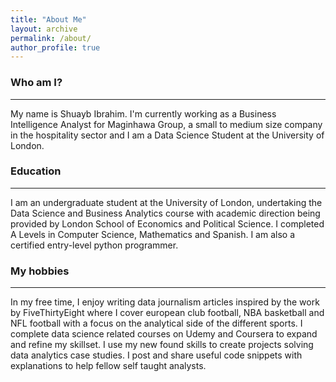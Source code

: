 ```yaml
---
title: "About Me"
layout: archive
permalink: /about/
author_profile: true
---
```

### Who am I?
<hr>
My name is Shuayb Ibrahim. I'm currently working as a Business Intelligence Analyst for Maginhawa Group, a small to medium size company in the hospitality sector and I am a Data Science Student at the University of London.

### Education
<hr>I am an undergraduate student at the University of London, undertaking the Data Science and Business Analytics course with academic direction being provided by London School of Economics and Political Science. I completed A Levels in Computer Science, Mathematics and Spanish. I am also a certified entry-level python programmer.

### My hobbies
<hr>
In my free time, I enjoy writing data journalism articles inspired by the work by FiveThirtyEight where I cover european club football, NBA basketball and NFL football with a focus on the analytical side of the different sports. I complete data science related courses on Udemy and Coursera to expand and refine my skillset. I use my new found skills to create projects solving data analytics case studies. I post and share useful code snippets with explanations to help fellow self taught analysts. 
  



